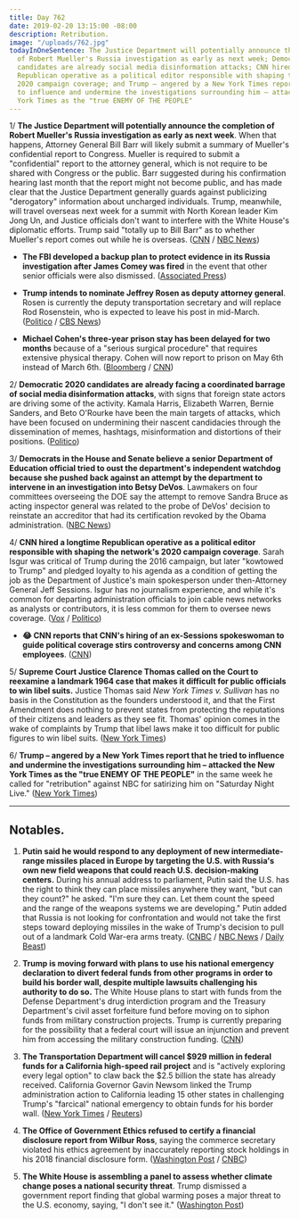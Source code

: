 ```yaml
---
title: Day 762
date: 2019-02-20 13:15:00 -08:00
description: Retribution.
image: "/uploads/762.jpg"
todayInOneSentence: The Justice Department will potentially announce the completion
  of Robert Mueller's Russia investigation as early as next week; Democratic 2020
  candidates are already social media disinformation attacks; CNN hired a longtime
  Republican operative as a political editor responsible with shaping the network's
  2020 campaign coverage; and Trump – angered by a New York Times report that he tried
  to influence and undermine the investigations surrounding him – attacked the New
  York Times as the "true ENEMY OF THE PEOPLE"
---
```


1/ **The Justice Department will potentially announce the completion of Robert Mueller's Russia investigation as early as next week**. When that happens, Attorney General Bill Barr will likely submit a summary of Mueller's confidential report to Congress. Mueller is required to submit a "confidential" report to the attorney general, which is not require to be shared with Congress or the public. Barr suggested during his confirmation hearing last month that the report might not become public, and has made clear that the Justice Department generally guards against publicizing "derogatory" information about uncharged individuals. Trump, meanwhile, will travel overseas next week for a summit with North Korean leader Kim Jong Un, and Justice officials don't want to interfere with the White House's diplomatic efforts. Trump said "totally up to Bill Barr" as to whether Mueller's report comes out while he is overseas. ([CNN](https://www.cnn.com/2019/02/20/politics/special-counsel-conclusion-announcement/index.html) / [NBC News](https://www.nbcnews.com/politics/white-house/trump-says-it-s-attorney-general-release-pending-mueller-report-n973696))

* **The FBI developed a backup plan to protect evidence in its Russia investigation after James Comey was fired** in the event that other senior officials were also dismissed. ([Associated Press](https://apnews.com/eda560d7427e4840bd988b0c194ed240))

* **Trump intends to nominate Jeffrey Rosen as deputy attorney general**. Rosen is currently the deputy transportation secretary and will replace Rod Rosenstein, who is expected to leave his post in mid-March. ([Politico](https://www.politico.com/story/2019/02/19/jeff-rosen-deputy-attorney-general-1188450) / [CBS News](https://www.cbsnews.com/news/jeffrey-rosen-replacing-rod-rosenstein-deputy-attorney-general-donald-trump-2019-02-19/))

* **Michael Cohen's three-year prison stay has been delayed for two months** because of a "serious surgical procedure" that requires extensive physical therapy. Cohen will now report to prison on May 6th instead of  March 6th. ([Bloomberg](https://www.bloomberg.com/news/articles/2019-02-20/michael-cohen-s-date-to-report-to-prison-delayed-by-two-months) / [CNN](https://www.cnn.com/2019/02/20/politics/michael-cohen-jail/index.html))

2/ **Democratic 2020 candidates are already facing a coordinated barrage of social media disinformation attacks**, with signs that foreign state actors are driving some of the activity. Kamala Harris, Elizabeth Warren, Bernie Sanders, and Beto O'Rourke have been the main targets of attacks, which have been focused on undermining their nascent candidacies through the dissemination of memes, hashtags, misinformation and distortions of their positions. ([Politico](https://www.politico.com/story/2019/02/20/2020-candidates-social-media-attack-1176018))

3/ **Democrats in the House and Senate believe a senior Department of Education official tried to oust the department's independent watchdog because she pushed back against an attempt by the department to intervene in an investigation into Betsy DeVos**. Lawmakers on four committees overseeing the DOE say the attempt to remove Sandra Bruce as acting inspector general was related to the probe of DeVos' decision to reinstate an accreditor that had its certification revoked by the Obama administration. ([NBC News](https://www.nbcnews.com/politics/politics-news/hill-democrats-say-education-dept-tried-interfere-probe-remove-investigator-n973256))

4/ **CNN hired a longtime Republican operative as a political editor responsible with shaping the network's 2020 campaign coverage**. Sarah Isgur was critical of Trump during the 2016 campaign, but later "kowtowed to Trump" and pledged loyalty to his agenda as a condition of getting the job as the Department of Justice's main spokesperson under then-Attorney General Jeff Sessions. Isgur has no journalism experience, and while it's common for departing administration officials to join cable news networks as analysts or contributors, it is less common for them to oversee news coverage. ([Vox](https://www.vox.com/2019/2/19/18231993/cnn-gop-operative-2020-election-coverage) / [Politico](https://www.politico.com/story/2019/02/19/sessions-sarah-isgur-cnn-political-editor-1174527))

* **😂 CNN reports that CNN's hiring of an ex-Sessions spokeswoman to guide political coverage stirs controversy and concerns among CNN employees**. ([CNN](https://www.cnn.com/2019/02/20/media/reliable-sources-02-19-19/index.html))

5/ **Supreme Court Justice Clarence Thomas called on the Court to reexamine a landmark 1964 case that makes it difficult for public officials to win libel suits.** Justice Thomas said *New York Times v. Sullivan* has no basis in the Constitution as the founders understood it, and that the First Amendment does nothing to prevent states from protecting the reputations of their citizens and leaders as they see fit. Thomas' opinion comes in the wake of complaints by Trump that libel laws make it too difficult for public figures to win libel suits. ([New York Times](https://www.nytimes.com/2019/02/19/us/politics/clarence-thomas-first-amendment-libel.html))

6/ **Trump – angered by a New York Times report that he tried to influence and undermine the investigations surrounding him – attacked the New York Times as the "true ENEMY OF THE PEOPLE"** in the same week he called for "retribution" against NBC for satirizing him on "Saturday Night Live." ([New York Times](https://www.nytimes.com/2019/02/20/us/politics/new-york-times-trump.html))

---

## Notables.

1. **Putin said he would respond to any deployment of new intermediate-range missiles placed in Europe by targeting the U.S. with Russia's own new field weapons that could reach U.S. decision-making centers.** During his annual address to parliament, Putin said the U.S. has the right to think they can place missiles anywhere they want, "but can they count?" he asked. "I'm sure they can. Let them count the speed and the range of the weapons systems we are developing." Putin added that Russia is not looking for confrontation and would not take the first steps toward deploying missiles in the wake of Trump's decision to pull out of a landmark Cold War-era arms treaty. ([CNBC](https://www.cnbc.com/2019/02/20/putin-threatens-to-target-the-us-if-it-deploys-new-missiles-in-europe.html) / [NBC News](https://www.nbcnews.com/news/world/putin-vows-target-u-s-if-missiles-are-deployed-europe-n973451) / [Daily Beast](https://www.thedailybeast.com/putin-well-target-us-if-trump-deploys-missiles-in-europe))

2. **Trump is moving forward with plans to use his national emergency declaration to divert federal funds from other programs in order to build his border wall, despite multiple lawsuits challenging his authority to do so.** The White House plans to start with funds from the Defense Department's drug interdiction program and the Treasury Department's civil asset forfeiture fund before moving on to siphon funds from military construction projects. Trump is currently preparing for the possibility that a federal court will issue an injunction and prevent him from accessing the military construction funding. ([CNN](https://www.cnn.com/2019/02/19/politics/trump-wall-funding-emergency-lawsuits/index.html))

3. **The Transportation Department will cancel $929 million in federal funds for a California high-speed rail project** and is "actively exploring every legal option" to claw back the $2.5 billion the state has already received. California Governor Gavin Newsom linked the Trump administration action to California leading 15 other states in challenging Trump's "farcical" national emergency to obtain funds for his border wall. ([New York Times](https://www.nytimes.com/2019/02/19/us/trump-cancels-california-high-speed-rail-grant.html) / [Reuters](https://www.reuters.com/article/us-california-rail-idUSKCN1Q82TH))

4. **The Office of Government Ethics refused to certify a financial disclosure report from Wilbur Ross**, saying the commerce secretary violated his ethics agreement by inaccurately reporting stock holdings in his 2018 financial disclosure form. ([Washington Post](https://www.washingtonpost.com/politics/2019/02/20/facing-ethics-violation-wilbur-ross-says-he-didnt-mean-file-inaccurate-financial-disclosures/) / [CNBC](https://www.cnbc.com/2019/02/20/us-ethics-agency-wont-certify-wilbur-ross-financial-disclosure-report.html))

5. **The White House is assembling a panel to assess whether climate change poses a national security threat**. Trump dismissed a government report finding that global warming poses a major threat to the U.S. economy, saying, "I don't see it." ([Washington Post](https://www.washingtonpost.com/national/health-science/white-house-readies-panel-to-assess-if-climate-change-poses-a-national-security-threat/2019/02/19/ccc8b29e-3396-11e9-af5b-b51b7ff322e9_story.html))
